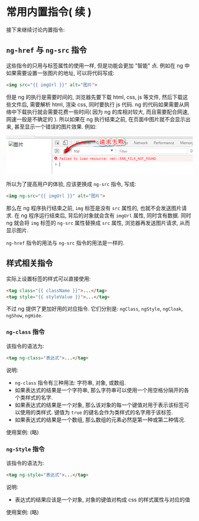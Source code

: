 # 常用内置指令( 续 )

接下来继续讨论内置指令: 

<!-- ## 属性与样式指令

所谓的属性指令, 是说原本标签就有的属性, 但是在 ng 环境中原有属性的使用会出现问题, 所以 ng 对部分属性进行了封装,
得到了一些属性指令. 它们包括: `ng-href`, `ng-src`. 
事实上, 样式也是属性中的一种, 只是使用的过于频繁, 所以我们将其单独分类, 它包括: `ngClass`, `ngCloak`, `ngShow`, `ngHide`, 和 `ngStyle`. -->

## `ng-href` 与 `ng-src` 指令

这些指令的只用与标签属性的使用一样, 但是功能会更加 "智能" 点. 
例如在 ng 中如果需要设置一张图片的地址, 可以将代码写成: 

```html
<img src="{{ imgUrl }}" alt="图片">
```

但是 ng 的执行是需要时间的, 浏览器先要下载 html, css, js 等文件, 然后下载这些文件后, 需要解析 html, 
渲染 css, 同时要执行 js 代码. ng 的代码如果需要从网络中下载执行就会需要花费一些时间( 因为 ng 的库相对较大, 
而且需要配合网速, 网速一般是不确定的 ). 所以如果在 ng 执行结束之前, 在页面中图片就不会显示出来, 甚至显示一个错误的图片效果. 例如:

![](./imgs/2018-02-02_174139.png)

所以为了提高用户的体验, 应该更换成 `ng-src` 指令, 写成: 

```html
<img ng-src="{{ imgUrl }}" alt="图片">
```

那么在 ng 程序执行结束之前, `img` 标签是没有 `src` 属性的, 也就不会发送图片请求. 在 ng 程序运行结束后,
背后的对象就会含有 `imgUrl` 属性, 同时含有数据. 同时 ng 就会将 `img` 标签的 `ng-src` 属性替换成 `src`
属性, 浏览器再发送图片请求, 从而显示图片.

`ng-href` 指令的用法与 `ng-src` 指令的用法是一样的.


## 样式相关指令

实际上设置标签的样式可以直接使用:

```html
<tag class="{{ className }}">...</tag>
<tag style="{{ styleValue }}">...</tag>
```

不过 ng 提供了更加好用的对应指令. 它们分别是: `ngClass`, `ngStyle`, `ngCloak`, `ngShow`, `ngHide`.

### `ng-class` 指令

该指令的语法为:

```html
<tag ng-class="表达式">...</tag>
```

说明:
- `ng-class` 指令有三种用法: 字符串, 对象, 或数组.
- 如果表达式的结果是一个字符串, 那么字符串可以使用一个用空格分隔开的各个类样式的名字.
- 如果表达式的结果是一个对象, 那么该对象的每一个键值对用于表示该标签可以使用的类样式. 键值为 `true` 的键名会作为类样式的名字用于该标签.
- 如果表达式的结果是一个数组, 那么数组的元素必然是第一种或第二种情况.

使用案例: (略)

### `ng-Style` 指令

该指令的语法为:

```html
<tag ng-style="表达式">...</tag>
```

说明:
- 表达式的结果应该是一个对象, 对象的键值对构成 css 的样式属性与对应的值

使用案例: (略)

<!-- ## 表单指令 -->


<!-- ## 其他指令 -->

